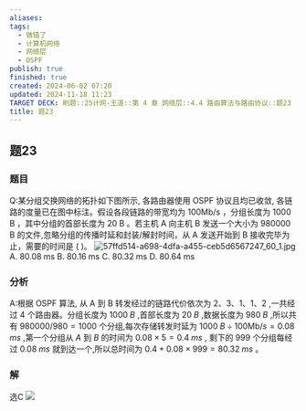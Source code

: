 ```yaml
---
aliases: 
tags:
  - 做错了
  - 计算机网络
  - 网络层
  - OSPF
publish: true
finished: true
created: 2024-06-02 07:20
updated: 2024-11-18 11:23
TARGET DECK: 刷题::25计网-王道::第 4 章 网络层::4.4 路由算法与路由协议::题23
title: 题23
---
```


## 题23
### 题目
Q:某分组交换网络的拓扑如下图所示, 各路由器使用 OSPF 协议且均已收敛, 各链路的度量已在图中标注。假设各段链路的带宽均为 ${100}\mathrm{{Mb}}/\mathrm{s}$ ，分组长度为 ${1000}\mathrm{\;B}$ ，其中分组的首部长度为 ${20}\mathrm{\;B}$ 。若主机 A 向主机 B 发送一个大小为 ${980000}\mathrm{\;B}$ 的文件,忽略分组的传播时延和封装/解封时间，从 A 发送开始到 B 接收完毕为止，需要的时间是 ( )。
![57ffd514-a698-4dfa-a455-ceb5d6567247_60_1.jpg](https://img.hwenyi.tech/202406021136377.webp)
A. ${80.08}\mathrm{\;{ms}}$ B. ${80.16}\mathrm{\;{ms}}$ C. ${80.32}\mathrm{\;{ms}}$ D. ${80.64}\mathrm{\;{ms}}$
### 分析
A:根据 OSPF 算法, 从 A 到 B 转发经过的链路代价依次为 $2、3、1、1、2$ ,一共经过 4 个路由器。分组长度为 ${1000}\;B$ ,首部长度为 ${20}\;B$ ,数据长度为 ${980}\;B$ ,所以共有 ${980000}/{980} = {1000}$ 个分组,每次存储转发时延为 ${1000}\;B \div  {100}\mathrm {{Mb}} /s = {0.08}\;{ms}$ ,第一个分组从 $A$ 到 $B$ 的时间为 ${0.08} \times  5 = {0.4}\;{ms}$ , 剩下的 999 个分组每经过 ${0.08}\;{ms}$ 就到达一个,所以总时间为 ${0.4} + {0.08} \times  {999} = {80.32}\;{ms}$ 。
### 解
选C
![](https://img.hwenyi.tech/202407072133880.webp)

